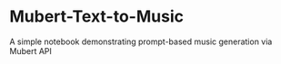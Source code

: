 # Mubert-Text-to-Music
A simple notebook demonstrating prompt-based music generation via Mubert API
